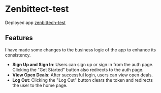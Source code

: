 # Zenbittect-test
Deployed app [zenbittech-test](https://zenbittech-test-client.onrender.com/)

## Features
I have made some changes to the business logic of the app to enhance its consistency.
- **Sign Up and Sign In**: Users can sign up or sign in from the auth page. Clicking the "Get Started" button also redirects to the auth page.
- **View Open Deals**: After successful login, users can view open deals.
- **Log Out**: Clicking the "Log Out" button clears the token and redirects the user to the home page.